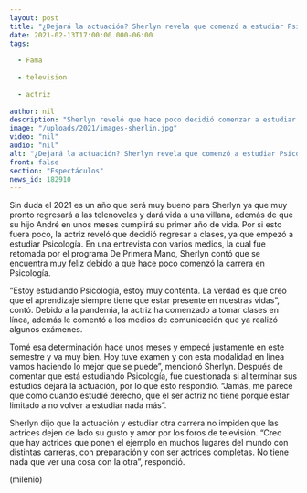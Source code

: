```yaml
---
layout: post
title: "¿Dejará la actuación? Sherlyn revela que comenzó a estudiar Psicología"
date: 2021-02-13T17:00:00.000-06:00
tags:
  
  - Fama
  
  - television
  
  - actriz
  
author: nil
description: "Sherlyn reveló que hace poco decidió comenzar a estudiar una nueva carrera: Psicología. La actriz mencionó que no dejará la actuación. "
image: "/uploads/2021/images-sherlin.jpg"
video: "nil"
audio: "nil"
alt: "¿Dejará la actuación? Sherlyn revela que comenzó a estudiar Psicología"
front: false
section: "Espectáculos"
news_id: 182910
---
```


Sin duda el 2021 es un año que será muy bueno para Sherlyn ya que muy pronto regresará a las telenovelas y dará vida a una villana, además de que su hijo André en unos meses cumplirá su primer año de vida. Por si esto fuera poco, la actriz reveló que decidió regresar a clases, ya que empezó a estudiar Psicología. En una entrevista con varios medios, la cual fue retomada por el programa De Primera Mano, Sherlyn contó que se encuentra muy feliz debido a que hace poco comenzó la carrera en Psicología. 

“Estoy estudiando Psicología, estoy muy contenta. La verdad es que creo que el aprendizaje siempre tiene que estar presente en nuestras vidas”, contó. Debido a la pandemia, la actriz ha comenzado a tomar clases en línea, además le comentó a los medios de comunicación que ya realizó algunos exámenes.

Tomé esa determinación hace unos meses y empecé justamente en este semestre y va muy bien. Hoy tuve examen y con esta modalidad en línea vamos haciendo lo mejor que se puede”, mencionó Sherlyn. Después de comentar que está estudiando Psicología, fue cuestionada si al terminar sus estudios dejará la actuación, por lo que esto respondió. “Jamás, me parece que como cuando estudié derecho, que el ser actriz no tiene porque estar limitado a no volver a estudiar nada más”. 

Sherlyn dijo que la actuación y estudiar otra carrera no impiden que las actrices dejen de lado su gusto y amor por los foros de televisión. “Creo que hay actrices que ponen el ejemplo en muchos lugares del mundo con distintas carreras, con preparación y con ser actrices completas. No tiene nada que ver una cosa con la otra”, respondió.

(milenio)
